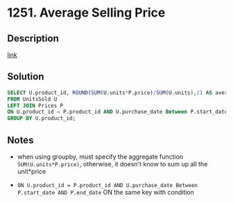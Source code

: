 # 1251. Average Selling Price

## Description

[link](https://leetcode.com/problems/average-selling-price/)


## Solution


```SQL
SELECT U.product_id, ROUND(SUM(U.units*P.price)/SUM(U.units),2) AS average_price
FROM UnitsSold U
LEFT JOIN Prices P
ON U.product_id = P.product_id AND U.purchase_date Between P.start_date AND P.end_date
GROUP BY U.product_id;
```

## Notes
* when using groupby, must specify the aggregate function ```SUM(U.units*P.price)```, otherwise, it doesn't know to sum up all the unit*price

* ```ON U.product_id = P.product_id AND U.purchase_date Between P.start_date AND P.end_date``` ON the same key with condition
